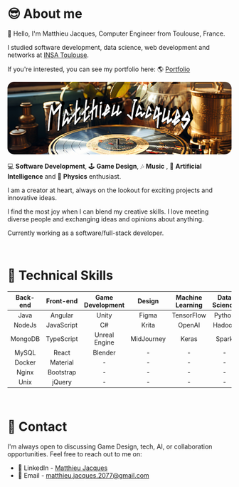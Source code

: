 

<h1> 😎 About me </h1>

👋 Hello, I'm Matthieu Jacques, Computer Engineer from Toulouse, France.

I studied software development, data science, web development and networks at [INSA Toulouse](https://www.insa-toulouse.fr/fr/index.html).

If you're interested, you can see my portfolio here: 🌎 [Portfolio](https://matthieu-jck.github.io/Portfolio)

<div>
  <p align="center">
    <img src="./img/Banner_long.png" style="border-radius: 15px;" width="600" title="banner">
  </p>
</div>


💻 **Software Development**, 🕹️ **Game Design**, 🎶 **Music** , 🤖 **Artificial Intelligence** and 🧪 **Physics**  enthusiast.

I am a creator at heart, always on the lookout for exciting projects and innovative ideas.
 
I find the most joy when I can blend my creative skills. I love meeting diverse people and exchanging ideas and opinions about anything. 


Currently working as a software/full-stack developer.

<br>
<h1> 💼 Technical Skills </h1>

| Back-end  | Front-end  | Game Development | Design     | Machine Learning | Data Science | Project Management |
|:---------:|:----------:|:----------------:|:----------:|:----------------:|:------------:|:------------------:|
| Java      | Angular    | Unity            | Figma      | TensorFlow       | Python       | Jira               |
| NodeJs    | JavaScript | C#               | Krita      | OpenAI           | Hadoop       | Scrum              |
| MongoDB   | TypeScript | Unreal Engine    | MidJourney | Keras            | Spark        | Trello             |
| MySQL     | React      | Blender          | -          | -                | -            | -                  |
| Docker    | Material   | -                | -          | -                | -            | -                  | 
| Nginx     | Bootstrap  | -                | -          | -                | -            | -                  |
| Unix      | jQuery     | -                | -          | -                | -            | -                  |

<br>
<h1> 🤝 Contact </h1>

I'm always open to discussing Game Design, tech, AI, or collaboration opportunities. Feel free to reach out to me on:

- 💼 LinkedIn - [Matthieu Jacques](www.linkedin.com/in/matthieu-jck)
- 📧 Email - matthieu.jacques.2077@gmail.com
